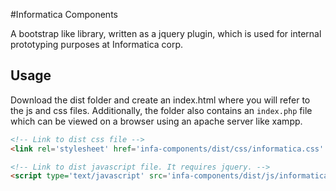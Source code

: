 #Informatica Components

A bootstrap like library, written as a jquery plugin, which is used for internal prototyping purposes at Informatica corp.

## Usage
Download the dist folder and create an index.html where you will refer to the js and css files. Additionally, the folder also contains an `index.php` file which can be viewed on a browser using an apache server like xampp.
```html
<!-- Link to dist css file -->
<link rel='stylesheet' href='infa-components/dist/css/informatica.css' />

<!-- Link to dist javascript file. It requires jquery. -->
<script type='text/javascript' src='infa-components/dist/js/informatica.js'></script>
```
